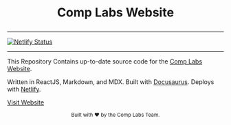 # <p align="center">Comp Labs Website</p>

<hr />

[![Netlify Status](https://api.netlify.com/api/v1/badges/fe016cee-ab6a-46fa-afc2-aebca22fcb38/deploy-status)](https://app.netlify.com/sites/comp-labs/deploys)

<hr />

This Repository Contains up-to-date source code for the [Comp Labs Website](https://github.com/Comp-Labs/comp-labs-website).

Written in ReactJS, Markdown, and MDX. Built with [Docusaurus](docusaurus.io). Deploys with [Netlify](netlify.com).

[Visit Website](https://complabs.in)

<footer>
<p align="center" style="font-size: smaller;">
Built with ❤️ by the Comp Labs Team.
</p>
</footer>
